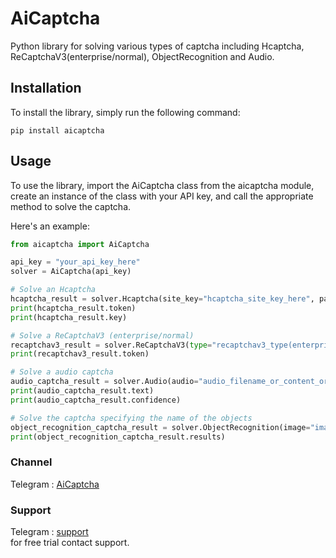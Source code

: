 # AiCaptcha
Python library for solving various types of captcha including Hcaptcha, ReCaptchaV3(enterprise/normal), ObjectRecognition and Audio.

## Installation
To install the library, simply run the following command:
``` 
pip install aicaptcha
```
## Usage
To use the library, import the AiCaptcha class from the aicaptcha module, create an instance of the class with your API key, and call the appropriate method to solve the captcha.

Here's an example:
``` python
from aicaptcha import AiCaptcha

api_key = "your_api_key_here"
solver = AiCaptcha(api_key)

# Solve an Hcaptcha
hcaptcha_result = solver.Hcaptcha(site_key="hcaptcha_site_key_here", page_url="hcaptcha_page_url_here", user_agent="your_user_agent_here")
print(hcaptcha_result.token)
print(hcaptcha_result.key)

# Solve a ReCaptchaV3 (enterprise/normal)
recaptchav3_result = solver.ReCaptchaV3(type="recaptchav3_type(enterprise/normal)", site_key="recaptchav3_site_key_here", page_url="recaptchav3_page_url_here", action="recaptchav3_action_here")
print(recaptchav3_result.token)

# Solve a audio captcha
audio_captcha_result = solver.Audio(audio="audio_filename_or_content_or_url", numbers_sensitivity=False)
print(audio_captcha_result.text)
print(audio_captcha_result.confidence)

# Solve the captcha specifying the name of the objects
object_recognition_captcha_result = solver.ObjectRecognition(image="image_filename_or_content_or_url", max_results=5)
print(object_recognition_captcha_result.results)
```

### Channel
Telegram : [AiCaptcha](https://t.me/aicaptcha)

### Support
Telegram : [support](https://t.me/O0O0I)\
for free trial contact support.
